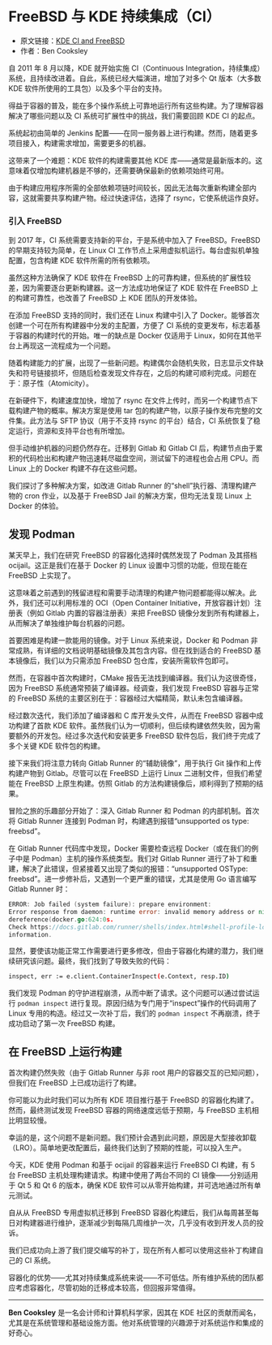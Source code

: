 # FreeBSD 与 KDE 持续集成（CI）

- 原文链接：[KDE CI and FreeBSD](https://freebsdfoundation.org/our-work/journal/browser-based-edition/development-workflow-and-ci/kde-ci-and-freebsd/)
- 作者：Ben Cooksley


自 2011 年 8 月以降，KDE 就开始实施 CI（Continuous Integration，持续集成）系统，且持续改进着。自此，系统已经大幅演进，增加了对多个 Qt 版本（大多数 KDE 软件所使用的工具包）以及多个平台的支持。

得益于容器的普及，能在多个操作系统上可靠地运行所有这些构建。为了理解容器解决了哪些问题以及 CI 系统可扩展性中的挑战，我们需要回顾 KDE CI 的起点。

系统起初由简单的 Jenkins 配置——在同一服务器上进行构建。然而，随着更多项目接入，构建需求增加，需要更多的机器。

这带来了一个难题：KDE 软件的构建需要其他 KDE 库——通常是最新版本的。这意味着仅增加构建机器是不够的，还需要确保最新的依赖项始终可用。

由于构建应用程序所需的全部依赖项链时间较长，因此无法每次重新构建全部内容，这就需要共享构建产物。经过快速评估，选择了 rsync，它使系统运作良好。

### 引入 FreeBSD

到 2017 年，CI 系统需要支持新的平台，于是系统中加入了 FreeBSD。FreeBSD 的早期支持较为简单，在 Linux CI 工作节点上采用虚拟机运行。每台虚拟机单独配置，包含构建 KDE 软件所需的所有依赖项。

虽然这种方法确保了 KDE 软件在 FreeBSD 上的可靠构建，但系统的扩展性较差，因为需要逐台更新构建器。这一方法成功地保证了 KDE 软件在 FreeBSD 上的构建可靠性，也改善了 FreeBSD 上 KDE 团队的开发体验。

在添加 FreeBSD 支持的同时，我们还在 Linux 构建中引入了 Docker。能够首次创建一个可在所有构建器中分发的主配置，方便了 CI 系统的变更发布，标志着基于容器的构建时代的开始。唯一的缺点是 Docker 仅适用于 Linux，如何在其他平台上再现这一流程成为一个问题。

随着构建能力的扩展，出现了一些新问题。构建偶尔会随机失败，日志显示文件缺失和符号链接损坏，但随后检查发现文件存在，之后的构建可顺利完成。问题在于：原子性（Atomicity）。

在新硬件下，构建速度加快，增加了 rsync 在文件上传时，而另一个构建节点下载构建产物的概率。解决方案是使用 tar 包的构建产物，以原子操作发布完整的文件集。此方法与 SFTP 协议（用于不支持 rsync 的平台）结合，CI 系统恢复了稳定运行，资源和支持平台也有所增加。

但手动维护机器的问题仍然存在。迁移到 Gitlab 和 Gitlab CI 后，构建节点由于累积的代码检出和构建产物迅速耗尽磁盘空间，测试留下的进程也会占用 CPU。而 Linux 上的 Docker 构建不存在这些问题。

我们探讨了多种解决方案，如改进 Gitlab Runner 的“shell”执行器、清理构建产物的 cron 作业，以及基于 FreeBSD Jail 的解决方案，但均无法复现 Linux 上 Docker 的体验。

## 发现 Podman

某天早上，我们在研究 FreeBSD 的容器化选择时偶然发现了 Podman 及其搭档 ocijail。这正是我们在基于 Docker 的 Linux 设置中习惯的功能，但现在能在 FreeBSD 上实现了。

这意味着之前遇到的残留进程和需要手动清理的构建产物问题都能得以解决。此外，我们还可以利用标准的 OCI（Open Container Initiative，开放容器计划）注册表（例如 Gitlab 内置的容器注册表）来把 FreeBSD 镜像分发到所有构建器上，从而解决了单独维护每台机器的问题。

首要困难是构建一款能用的镜像。对于 Linux 系统来说，Docker 和 Podman 非常成熟，有详细的文档说明基础镜像及其包含内容。但在找到适合的 FreeBSD 基本镜像后，我们以为只需添加 FreeBSD 包仓库，安装所需软件包即可。

然而，在容器中首次构建时，CMake 报告无法找到编译器。我们认为这很奇怪，因为 FreeBSD 系统通常预装了编译器。经调查，我们发现 FreeBSD 容器与正常的 FreeBSD 系统的主要区别在于：容器经过大幅精简，默认未包含编译器。

经过数次迭代，我们添加了编译器和 C 库开发头文件，从而在 FreeBSD 容器中成功构建了首款 KDE 软件。虽然我们认为一切顺利，但后续构建依然失败，因为需要额外的开发包。经过多次迭代和安装更多 FreeBSD 软件包后，我们终于完成了多个关键 KDE 软件包的构建。

接下来我们将注意力转向 Gitlab Runner 的“辅助镜像”，用于执行 Git 操作和上传构建产物到 Gitlab。尽管可以在 FreeBSD 上运行 Linux 二进制文件，但我们希望能在 FreeBSD 上原生构建。仿照 Gitlab 的方法构建镜像后，顺利得到了预期的结果。

冒险之旅的乐趣部分开始了：深入 Gitlab Runner 和 Podman 的内部机制。首次将 Gitlab Runner 连接到 Podman 时，构建遇到报错“unsupported os type: freebsd”。

在 Gitlab Runner 代码库中发现，Docker 需要检查远程 Docker（或在我们的例子中是 Podman）主机的操作系统类型。我们对 Gitlab Runner 进行了补丁和重建，解决了此错误，但紧接着又出现了类似的报错：“unsupported OSType: freebsd”。进一步修补后，又遇到一个更严重的错误，尤其是使用 Go 语言编写 Gitlab Runner 时：

```go
ERROR: Job failed (system failure): prepare environment:
Error response from daemon: runtime error: invalid memory address or nil pointer
dereference(docker.go:624:0s.
Check https://docs.gitlab.com/runner/shells/index.html#shell-profile-loading for more
information.
```

显然，要使该功能正常工作需要进行更多修改，但由于容器化构建的潜力，我们继续研究该问题。最终，我们找到了导致失败的代码：

```sh
inspect, err := e.client.ContainerInspect(e.Context, resp.ID)
```

我们发现 Podman 的守护进程崩溃，从而中断了请求。这个问题可以通过尝试运行 `podman inspect` 进行复现。原因归结为专门用于“inspect”操作的代码调用了 Linux 专用的构造。经过又一次补丁后，我们的 `podman inspect` 不再崩溃，终于成功启动了第一次 FreeBSD 构建。

## 在 FreeBSD 上运行构建

首次构建仍然失败（由于 Gitlab Runner 与非 root 用户的容器交互的已知问题），但我们在 FreeBSD 上已成功运行了构建。

你可能以为此时我们可以为所有 KDE 项目推行基于 FreeBSD 的容器化构建了。然而，最终测试发现 FreeBSD 容器的网络速度远低于预期，与 FreeBSD 主机相比明显较慢。

幸运的是，这个问题不是新问题。我们预计会遇到此问题，原因是大型接收卸载（LRO）。简单地更改配置后，最终我们达到了预期的性能，可以投入生产。

今天，KDE 使用 Podman 和基于 ocijail 的容器来运行 FreeBSD CI 构建，有 5 台 FreeBSD 主机处理构建请求。构建中使用了两台不同的 CI 镜像——分别适用于 Qt 5 和 Qt 6 的版本，确保 KDE 软件可以从零开始构建，并可选地通过所有单元测试。

自从从 FreeBSD 专用虚拟机迁移到 FreeBSD 容器化构建后，我们从每周甚至每日对构建器进行维护，逐渐减少到每隔几周维护一次，几乎没有收到开发人员的投诉。

我们已成功向上游了我们提交编写的补丁，现在所有人都可以使用这些补丁构建自己的 CI 系统。

容器化的优势——尤其对持续集成系统来说——不可低估。所有维护系统的团队都应考虑容器化，尽管初始的迁移成本较高，但回报非常值得。

---

**Ben Cooksley** 是一名会计师和计算机科学家，因其在 KDE 社区的贡献而闻名，尤其是在系统管理和基础设施方面。他对系统管理的兴趣源于对系统运作和集成的好奇心。
